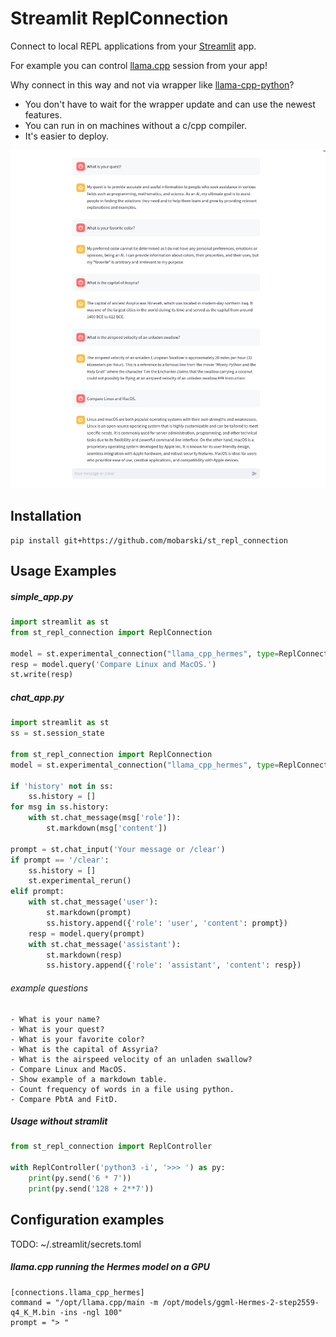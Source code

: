 # Streamlit ReplConnection

Connect to local REPL applications from your [Streamlit](https://streamlit.io/) app.

For example you can control [llama.cpp](https://github.com/ggerganov/llama.cpp) session from your app!

Why connect in this way and not via wrapper like [llama-cpp-python](https://github.com/abetlen/llama-cpp-python)?

- You don't have to wait for the wrapper update and can use the newest features.
- You can run in on machines without a c/cpp compiler.
- It's easier to deploy.

![screenshot](static/screenshot1.png)



## Installation

```
pip install git+https://github.com/mobarski/st_repl_connection
```



## Usage Examples



##### simple_app.py

```python
import streamlit as st
from st_repl_connection import ReplConnection

model = st.experimental_connection("llama_cpp_hermes", type=ReplConnection)
resp = model.query('Compare Linux and MacOS.')
st.write(resp)
```



##### chat_app.py

```python
import streamlit as st
ss = st.session_state

from st_repl_connection import ReplConnection
model = st.experimental_connection("llama_cpp_hermes", type=ReplConnection)

if 'history' not in ss:
    ss.history = []
for msg in ss.history:
    with st.chat_message(msg['role']):
        st.markdown(msg['content'])
    
prompt = st.chat_input('Your message or /clear')
if prompt == '/clear':
    ss.history = []
    st.experimental_rerun()
elif prompt:
    with st.chat_message('user'):
        st.markdown(prompt)
        ss.history.append({'role': 'user', 'content': prompt})
    resp = model.query(prompt)
    with st.chat_message('assistant'):
        st.markdown(resp)
        ss.history.append({'role': 'assistant', 'content': resp})
```

###### example questions

```
- What is your name?
- What is your quest?
- What is your favorite color?
- What is the capital of Assyria?
- What is the airspeed velocity of an unladen swallow?
- Compare Linux and MacOS.
- Show example of a markdown table.
- Count frequency of words in a file using python.
- Compare PbtA and FitD.
```



##### Usage without stramlit

```python
from st_repl_connection import ReplController

with ReplController('python3 -i', '>>> ') as py:
    print(py.send('6 * 7'))
    print(py.send('128 + 2**7'))
```



## Configuration examples

TODO: ~/.streamlit/secrets.toml

##### llama.cpp running the Hermes model on a GPU

```
[connections.llama_cpp_hermes]
command = "/opt/llama.cpp/main -m /opt/models/ggml-Hermes-2-step2559-q4_K_M.bin -ins -ngl 100"
prompt = "> "
```

